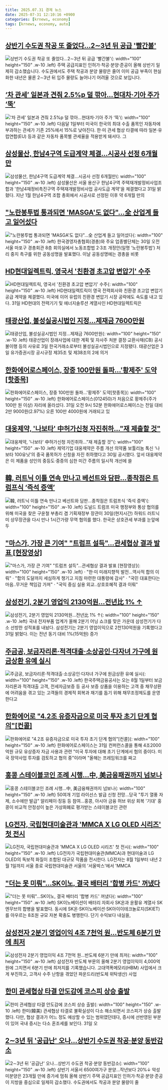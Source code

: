 ```yaml
---
title: 2025.07.31 경제 뉴스
date: 2025-07-31 12:10:16 +0900
categories: [krnews, economy]
tags: [krnews, economy, auto]
---
```

## [상반기 수도권 착공 또 줄었다…2∼3년 뒤 공급 '빨간불'](https://n.news.naver.com/mnews/article/374/0000454888)

![상반기 수도권 착공 또 줄었다…2∼3년 뒤 공급 '빨간불'](https://mimgnews.pstatic.net/image/origin/374/2025/07/31/454888.jpg?type=nf220_150){: width="100" height="150" .w-10 .left}
주택 공급지표인 인허가·착공·분양·준공이 올해 상반기 일제히 감소했습니다. 수도권에서도 주택 착공과 분양 물량은 줄어 이미 공급 부족이 현실화한 내년은 물론 2∼3년 뒤 입주 물량도 늘어나기 어려울 것으로 보입니다.

## [‘차 관세’ 일본과 견줘 2.5%p 덜 깎아…현대차·기아 주가 ‘뚝’](https://n.news.naver.com/mnews/article/028/0002758856)

![‘차 관세’ 일본과 견줘 2.5%p 덜 깎아…현대차·기아 주가 ‘뚝’](https://mimgnews.pstatic.net/image/origin/028/2025/07/31/2758856.jpg?type=nf220_150){: width="100" height="150" .w-10 .left}
다음달 1일부터 미국이 한국의 최대 수출 품목인 자동차에 부과하는 관세가 기존 25%에서 15%로 낮아진다. 한·미 관세 협상 타결에 따라 일본·유럽연합(EU) 등과 같은 자동차 품목별 관세율을 적용받게 돼서다. 그

## [삼성물산, 한남4구역 도급계약 체결…시공사 선정 6개월만](https://n.news.naver.com/mnews/article/001/0015540791)

![삼성물산, 한남4구역 도급계약 체결…시공사 선정 6개월만](https://mimgnews.pstatic.net/image/origin/001/2025/07/31/15540791.jpg?type=nf220_150){: width="100" height="150" .w-10 .left}
삼성물산은 서울 용산구 한남4구역 주택재개발정비사업조합과 '한남4재정비촉진구역 주택재개발정비사업 공사도급 계약'을 체결했다고 31일 밝혔다. 지난 1월 한남4구역 조합 총회에서 시공사로 선정된 이후 약 6개월 만의

## ["노란봉투법 통과되면 'MASGA'도 없다"…全 산업계 들고 일어섰다](https://n.news.naver.com/mnews/article/018/0006076955)

!["노란봉투법 통과되면 'MASGA'도 없다"…全 산업계 들고 일어섰다](https://mimgnews.pstatic.net/image/origin/018/2025/07/30/6076955.jpg?type=nf220_150){: width="100" height="150" .w-10 .left}
한국경영자총협회(경총)와 주요 업종별단체는 30일 오전 서울 마포구 경총회관 8층 회의실에서 노동조합법 2·3조 개정안(일명 ‘노란봉투법’) 처리 중지 촉구를 위한 공동성명을 발표했다. 이날 공동성명에는 경총을 비롯

## [HD현대일렉트릭, 영국서 '친환경 초고압 변압기' 수주](https://n.news.naver.com/mnews/article/417/0001092583)

![HD현대일렉트릭, 영국서 '친환경 초고압 변압기' 수주](https://mimgnews.pstatic.net/image/origin/417/2025/07/31/1092583.jpg?type=nf220_150){: width="100" height="150" .w-10 .left}
HD현대일렉트릭이 영국 전력회사와 친환경 초고압 변압기 공급 계약을 체결했다. 미국에 이어 유럽의 친환경 변압기 시장 공략에도 속도를 내고 있다. 31일 HD현대의 전력기기 및 에너지솔루션 계열사인 HD현대일렉트릭은

## [태광산업, 불성실공시법인 지정…제재금 7600만원](https://n.news.naver.com/mnews/article/018/0006077478)

![태광산업, 불성실공시법인 지정…제재금 7600만원](https://mimgnews.pstatic.net/image/origin/018/2025/07/30/6077478.jpg?type=nf220_150){: width="100" height="150" .w-10 .left}
태광산업이 장래사업에 대한 계획 및 자사주 처분 결정·교환사채(CB) 공시 불이행 등의 사유로 3일 한국거래소로부터 불성실공시법인으로 지정됐다. 태광산업은 3일 유가증권시장 공시규정 제35조 및 제38조의 2에 의거

## [한화에어로스페이스, 장중 100만원 돌파…'황제주' 도약[핫종목]](https://n.news.naver.com/mnews/article/421/0008403232)

![한화에어로스페이스, 장중 100만원 돌파…'황제주' 도약[핫종목]](https://mimgnews.pstatic.net/image/origin/421/2025/07/31/8403232.jpg?type=nf220_150){: width="100" height="150" .w-10 .left}
한화에어로스페이스(012450)가 처음으로 황제주(주가 100만 원 이상) 자리에 올라섰다. 31일 오전 9시 52분 한화에어로스페이스는 전일 대비 2만 9000원(2.97%) 오른 100만 4000원에 거래되고 있

## [대웅제약, '나보타' 中허가신청 자진취하…"재 제출할 것"](https://n.news.naver.com/mnews/article/003/0013394542)

![대웅제약, '나보타' 中허가신청 자진취하…"재 제출할 것"](https://mimgnews.pstatic.net/image/origin/003/2025/07/30/13394542.jpg?type=nf220_150){: width="100" height="150" .w-10 .left}
제약기업 대웅제약은 주름 개선 의약품 보툴리눔 톡신 ‘나보타 100유닛’의 중국 품목허가 신청을 자진 취하했다고 30일 공시했다. 앞서 대웅제약은 이 제품을 성인의 중등도·중증의 심한 미간 주름의 일시적 개선에 쓸

## [韓, 러트닉 이틀 연속 만나고 베선트와 담판…종착점은 트럼프식 ‘즉석 증액’](https://n.news.naver.com/mnews/article/005/0001793037)

![韓, 러트닉 이틀 연속 만나고 베선트와 담판…종착점은 트럼프식 ‘즉석 증액’](https://mimgnews.pstatic.net/image/origin/005/2025/07/31/1793037.jpg?type=nf220_150){: width="100" height="150" .w-10 .left}
도널드 트럼프 미국 행정부와 통상 협의를 위해 미국을 찾은 구윤철 부총리 겸 기획재정부 장관이 30일(현지시간) 하워드 러트닉 미 상무장관을 다시 만나 1시간가량 무역 협의를 했다. 한국은 상호관세 부과를 눈앞에 두

## ["마스가, 가장 큰 기여" "트럼프 설득"…관세협상 결과 발표 [현장영상]](https://n.news.naver.com/mnews/article/437/0000450850)

!["마스가, 가장 큰 기여" "트럼프 설득"…관세협상 결과 발표 [현장영상]](https://mimgnews.pstatic.net/image/origin/437/2025/07/31/450850.jpg?type=nf220_150){: width="100" height="150" .w-10 .left}
· "한·미 미래지향적 발전…역사적 합의 이뤄" · "합의 도달까지 세심하게 챙기고 지침 마련한 대통령에 감사" · "국민 대표한다는 마음..무거운 책임감 가져" · "국익 중심 실용 외교..상호호혜적 결과 이뤄"

## [삼성전기, 2분기 영업익 2130억원...전년比 1% ↑](https://n.news.naver.com/mnews/article/092/0002384218)

![삼성전기, 2분기 영업익 2130억원...전년比 1% ↑](https://mimgnews.pstatic.net/image/origin/092/2025/07/31/2384218.jpg?type=nf220_150){: width="100" height="150" .w-10 .left}
국내 전자부품 업계가 올해 2분기 어닝 쇼크를 맞은 가운데 삼성전기가 다소 선방한 성적표를 내놨다. 삼성전기는 2분기 영업이익으로 2천130억원을 기록했다고 31일 밝혔다. 이는 전년 동기 대비 1%(15억원) 증가

## [주금공, 보금자리론·적격대출·소상공인·다자녀 가구에 원금상환 유예 실시](https://n.news.naver.com/mnews/article/014/0005385270)

![주금공, 보금자리론·적격대출·소상공인·다자녀 가구에 원금상환 유예 실시](https://mimgnews.pstatic.net/image/origin/014/2025/07/31/5385270.jpg?type=nf220_150){: width="100" height="150" .w-10 .left}
한국주택금융공사는 오는 8월 1일부터 보금자리론과 적격대출 고객, 전세자금보증 등 공사 보증 상품을 이용하는 고객 중 채무상환에 어려움을 겪고 있는 고객들의 경제적 회복과 재기를 돕기 위해 채무조정제도를 운영한다고

## [한화에어로 "4.2조 유증자금으로 미국 투자 초기 단계 협의"[컨콜]](https://n.news.naver.com/mnews/article/014/0005385225)

![한화에어로 "4.2조 유증자금으로 미국 투자 초기 단계 협의"[컨콜]](https://mimgnews.pstatic.net/image/origin/014/2025/07/31/5385225.jpg?type=nf220_150){: width="100" height="150" .w-10 .left}
한화에어로스페이스는 31일 컨퍼런스콜을 통해 4조2000억원 규모 유상증자 자금 사용과 관련 "미국 투자에 대해 초기 단계에서 협의 중이다. 미국 장약사업 투자를 검토하고 협의 중"이라며 "올해는 프레임워크를 짜고

## [홍콩 스테이블코인 조례 시행…中, 美금융패권까지 넘보나](https://n.news.naver.com/mnews/article/001/0015540424)

![홍콩 스테이블코인 조례 시행…中, 美금융패권까지 넘보나](https://mimgnews.pstatic.net/image/origin/001/2025/07/31/15540424.jpg?type=nf220_150){: width="100" height="150" .w-10 .left}
50여개 기업 라이선스 발급 신청 전망…당국 "투기 열풍 자제, 소수에만 발급" 알리페이·징둥 등 참여…홍콩, 아시아 금융 허브 위상 회복 '기대' 홍콩이 비교적 안정성이 높은 가상화폐로 평가받는 스테이블코인 관련

## [LG전자, 국립현대미술관과 'MMCA X LG OLED 시리즈' 첫 전시](https://n.news.naver.com/mnews/article/030/0003336928)

![LG전자, 국립현대미술관과 'MMCA X LG OLED 시리즈' 첫 전시](https://mimgnews.pstatic.net/image/origin/030/2025/07/31/3336928.jpg?type=nf220_150){: width="100" height="150" .w-10 .left}
LG전자가 국립현대미술관(MMCA)과 현대미술과 LG OLED의 독보적 화질이 조합된 대규모 작품을 전시한다. LG전자는 8월 1일부터 내년 2월 1일까지 서울 종로 국립현대미술관 서울의 '서울박스'에서 'MMCA

## ["더는 못 미뤄"…SK이노, 결국 배터리 '합병 카드' 꺼냈다](https://n.news.naver.com/mnews/article/648/0000038376)

!["더는 못 미뤄"…SK이노, 결국 배터리 '합병 카드' 꺼냈다](https://mimgnews.pstatic.net/image/origin/648/2025/07/30/38376.jpg?type=nf220_150){: width="100" height="150" .w-10 .left}
SK이노베이션이 배터리 자회사 SK온과 윤활유 계열사 SK엔무브의 합병을 발표했다. 동시에 SK온·SK이노베이션·SK아이이테크놀로지(SKIET)를 아우르는 8조원 규모 자본 확충도 병행한다. 단기 수익보다 내실을,

## [삼성전자 2분기 영업이익 4조 7천억 원…반도체 6분기 만에 최저](https://n.news.naver.com/mnews/article/056/0012000063)

![삼성전자 2분기 영업이익 4조 7천억 원…반도체 6분기 만에 최저](https://mimgnews.pstatic.net/image/origin/056/2025/07/31/12000063.jpg?type=nf220_150){: width="100" height="150" .w-10 .left}
삼성전자 반도체 부문의 올해 2분기 영업이익이 4,000억 원에 그치면서 6분기 만에 최저치를 기록했습니다. 고대역폭메모리(HBM) 사업에서 크게 부진하고, 고객사 수주 난항을 겪었던 파운드리(반도체 위탁생산) 사업

## [한미 관세협상 타결 안도감에 코스피 상승 출발](https://n.news.naver.com/mnews/article/008/0005229486)

![한미 관세협상 타결 안도감에 코스피 상승 출발](https://mimgnews.pstatic.net/image/origin/008/2025/07/31/5229486.jpg?type=nf220_150){: width="100" height="150" .w-10 .left}
한미(韓美) 관세협상 타결로 불확실성이 다소 해소되면서 코스피가 상승 출발했다. 다만, 협상 결과가 어느 정도 예상할 수 있는 범위였던데다, 증시에 선반영된 부분이 있어 국내 증시는 다소 혼조세를 보인다. 31일 오

## [2∼3년 뒤 '공급난' 오나…상반기 수도권 착공·분양 동반감소](https://n.news.naver.com/mnews/article/586/0000108478)

![2∼3년 뒤 '공급난' 오나…상반기 수도권 착공·분양 동반감소](https://mimgnews.pstatic.net/image/origin/586/2025/07/31/108478.jpg?type=nf220_150){: width="100" height="150" .w-10 .left}
상반기 서울서 6500여가구 분양…작년보다 20%↓ 악성 미분양은 23개월 만에 증가세 멈춰 올해 상반기 주택 공급지표인 인허가·착공·분양·준공이 지방을 중심으로 일제히 감소했다. 수도권에서도 착공과 분양 물량이 줄

